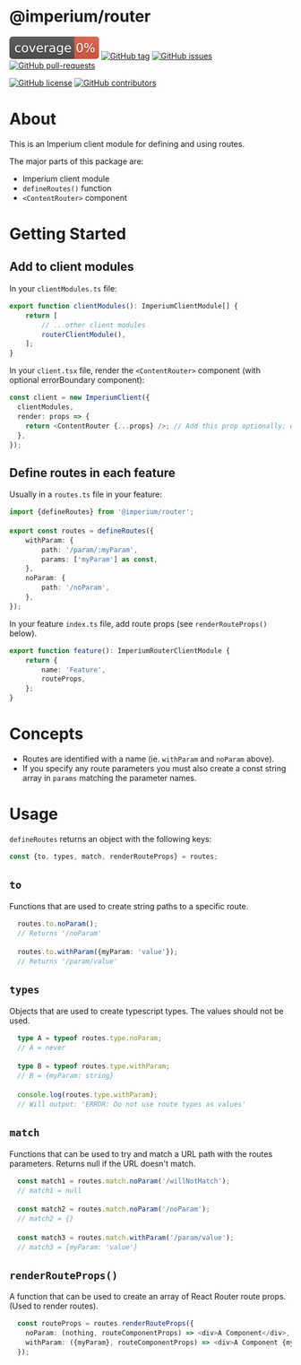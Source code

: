 # @imperium/router

[![Coverage_badge](../../docs/assets/coverage/router/coverage.svg)](assets/coverage/router/index.html)
[![GitHub tag](https://img.shields.io/github/tag/darkadept/imperium.svg)](https://github.com/darkadept/imperium/tags/)
[![GitHub issues](https://img.shields.io/github/issues/darkadept/imperium.svg)](https://github.com/darkadept/imperium/issues/)
[![GitHub pull-requests](https://img.shields.io/github/issues-pr/darkadept/imperium.svg)](https://GitHub.com/darkadept/imperium/pull/)

[![GitHub license](https://img.shields.io/github/license/darkadept/imperium.svg)](https://github.com/darkadept/imperium/blob/master/LICENSE)
[![GitHub contributors](https://img.shields.io/github/contributors/darkadept/imperium.svg)](https://github.com/darkadept/imperium/graphs/contributors/)

# About
This is an Imperium client module for defining and using routes.

The major parts of this package are:
  * Imperium client module
  * `defineRoutes()` function
  * `<ContentRouter>` component

# Getting Started

## Add to client modules
In your `clientModules.ts` file:
```typescript
export function clientModules(): ImperiumClientModule[] {
    return [
        // ...other client modules	
        routerClientModule(),
    ];
}
```

In your `client.tsx` file, render the `<ContentRouter>` component (with optional errorBoundary component):
```typescript jsx
const client = new ImperiumClient({
  clientModules,
  render: props => {
    return <ContentRouter {...props} />; // Add this prop optionally: errorBoundary={ErrorBoundary}
  },
});
```

## Define routes in each feature
Usually in a `routes.ts` file in your feature:
```typescript
import {defineRoutes} from '@imperium/router';

export const routes = defineRoutes({
	withParam: {
		path: '/param/:myParam',
		params: ['myParam'] as const,
	},
	noParam: {
		path: '/noParam',
	},
});
```

In your feature `index.ts` file, add route props (see `renderRouteProps()` below).
```typescript
export function feature(): ImperiumRouterClientModule {
	return {
		name: 'Feature',
		routeProps,
	};
}
```

# Concepts
* Routes are identified with a name (ie. `withParam` and `noParam` above).
* If you specify any route parameters you must also create a const string array in `params` matching the parameter names.

# Usage
`defineRoutes` returns an object with the following keys:
```typescript
const {to, types, match, renderRouteProps} = routes;
```

## `to`
Functions that are used to create string paths to a specific route.
```typescript
  routes.to.noParam();
  // Returns '/noParam'

  routes.to.withParam({myParam: 'value'});
  // Returns '/param/value'
```

## `types`
Objects that are used to create typescript types. The values should not be used.
```typescript
  type A = typeof routes.type.noParam;
  // A = never

  type B = typeof routes.type.withParam;
  // B = {myParam: string}

  console.log(routes.type.withParam);
  // Will output: 'ERROR: Do not use route types as values'
```

## `match`
Functions that can be used to try and match a URL path with the routes parameters. Returns null if the URL doesn't match.
```typescript
  const match1 = routes.match.noParam('/willNotMatch');
  // match1 = null

  const match2 = routes.match.noParam('/noParam');
  // match2 = {}

  const match3 = routes.match.withParam('/param/value');
  // match3 = {myParam: 'value'}
```

## `renderRouteProps()`
A function that can be used to create an array of React Router route props. (Used to render routes).
```typescript jsx
  const routeProps = routes.renderRouteProps({
    noParam: (nothing, routeComponentProps) => <div>A Component</div>,
    withParam: ({myParam}, routeComponentProps) => <div>A Component {myParam}</div>,
  });
```
